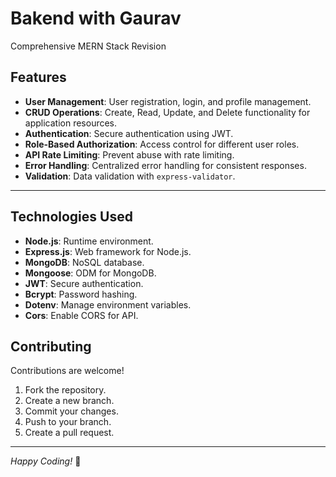 # Bakend with Gaurav

Comprehensive MERN Stack Revision

## **Features**

- **User Management**: User registration, login, and profile management.  
- **CRUD Operations**: Create, Read, Update, and Delete functionality for application resources.  
- **Authentication**: Secure authentication using JWT.  
- **Role-Based Authorization**: Access control for different user roles.  
- **API Rate Limiting**: Prevent abuse with rate limiting.  
- **Error Handling**: Centralized error handling for consistent responses.  
- **Validation**: Data validation with `express-validator`.  

---

## **Technologies Used**

- **Node.js**: Runtime environment.  
- **Express.js**: Web framework for Node.js.  
- **MongoDB**: NoSQL database.  
- **Mongoose**: ODM for MongoDB.  
- **JWT**: Secure authentication.  
- **Bcrypt**: Password hashing.  
- **Dotenv**: Manage environment variables.  
- **Cors**: Enable CORS for API.  



## **Contributing**

Contributions are welcome!  

1. Fork the repository.  
2. Create a new branch.  
3. Commit your changes.  
4. Push to your branch.  
5. Create a pull request.  

---

*Happy Coding!* 🎉